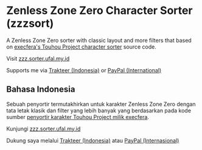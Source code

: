 # Zenless Zone Zero Character Sorter (zzzsort)
A Zenless Zone Zero sorter with classic layout and more filters that based on [execfera's Touhou Project character sorter](https://tohosort.frelia.my/) source code.

Visit [zzz.sorter.ufal.my.id](https://zzz.sorter.ufal.my.id/)

Supports me via [Trakteer (Indonesia)](https://trakteer.id/ufalsalman/tip) or [PayPal (International)](https://paypal.me/ufalsalman)

## Bahasa Indonesia

Sebuah penyortir termutakhirkan untuk karakter Zenless Zone Zero dengan tata letak klasik dan  filter yang lebih banyak yang berdasarkan pada kode sumber [penyortir karakter Touhou Project milik execfera](https://tohosort.frelia.my/).

Kunjungi [zzz.sorter.ufal.my.id](https://zzz.sorter.ufal.my.id/)

Dukung saya melalui [Trakteer (Indonesia)](https://trakteer.id/ufalsalman/tip) atau [PayPal (Internasional)](https://paypal.me/ufalsalman)
